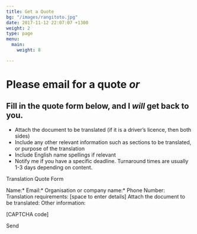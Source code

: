```yaml
---
title: Get a Quote
bg: "/images/rangitoto.jpg"
date: 2017-11-12 22:07:07 +1300
weight: 2
type: page
menu:
  main:
    weight: 8

---
```

# Please email for a quote *or*
## Fill in the quote form below, and I *will* get back to you. 

* Attach the document to be translated (if it is a driver’s licence, then both sides)
* Include any other relevant information such as sections to be translated, or purpose of the translation
* Include English name spellings if relevant
* Notify me if you have a specific deadline. Turnaround times are usually 1-3 days depending on content.


Translation Quote Form

Name:*
Email:*
Organisation or company name:*
Phone Number:
Translation requirements: [space to enter details]
Attach the document to be translated:
Other information:



[CAPTCHA code]

Send

